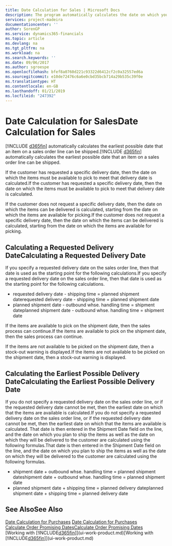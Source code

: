 ```yaml
---
title: Date Calculation for Sales | Microsoft Docs
description: The program automatically calculates the date on which you must order an item to have it in inventory on a certain date. This is the date on which you can expect items ordered on a particular date to be available for picking.
services: project-madeira
documentationcenter: ''
author: SorenGP
ms.service: dynamics365-financials
ms.topic: article
ms.devlang: na
ms.tgt_pltfrm: na
ms.workload: na
ms.search.keywords: ''
ms.date: 09/06/2017
ms.author: sgroespe
ms.openlocfilehash: bfef8a0760d221c93322d6412cf2c0a32557ed6a
ms.sourcegitcommit: e10de72476c6a6e0cbd35bcb714a29b535c39f0e
ms.translationtype: HT
ms.contentlocale: en-GB
ms.lasthandoff: 01/21/2019
ms.locfileid: "247392"
---
```

# <a name="date-calculation-for-sales"></a><span data-ttu-id="f8679-104">Date Calculation for Sales</span><span class="sxs-lookup"><span data-stu-id="f8679-104">Date Calculation for Sales</span></span>
<span data-ttu-id="f8679-105">[!INCLUDE [d365fin](includes/d365fin_md.md)] automatically calculates the earliest possible date that an item on a sales order line can be shipped.</span><span class="sxs-lookup"><span data-stu-id="f8679-105">[!INCLUDE [d365fin](includes/d365fin_md.md)] automatically calculates the earliest possible date that an item on a sales order line can be shipped.</span></span>

<span data-ttu-id="f8679-106">If the customer has requested a specific delivery date, then the date on which the items must be available to pick to meet that delivery date is calculated.</span><span class="sxs-lookup"><span data-stu-id="f8679-106">If the customer has requested a specific delivery date, then the date on which the items must be available to pick to meet that delivery date is calculated.</span></span>

<span data-ttu-id="f8679-107">If the customer does not request a specific delivery date, then the date on which the items can be delivered is calculated, starting from the date on which the items are available for picking.</span><span class="sxs-lookup"><span data-stu-id="f8679-107">If the customer does not request a specific delivery date, then the date on which the items can be delivered is calculated, starting from the date on which the items are available for picking.</span></span>

## <a name="calculating-a-requested-delivery-date"></a><span data-ttu-id="f8679-108">Calculating a Requested Delivery Date</span><span class="sxs-lookup"><span data-stu-id="f8679-108">Calculating a Requested Delivery Date</span></span>
<span data-ttu-id="f8679-109">If you specify a requested delivery date on the sales order line, then that date is used as the starting point for the following calculations.</span><span class="sxs-lookup"><span data-stu-id="f8679-109">If you specify a requested delivery date on the sales order line, then that date is used as the starting point for the following calculations.</span></span>

- <span data-ttu-id="f8679-110">requested delivery date - shipping time = planned shipment date</span><span class="sxs-lookup"><span data-stu-id="f8679-110">requested delivery date - shipping time = planned shipment date</span></span>
- <span data-ttu-id="f8679-111">planned shipment date - outbound whse. handling time = shipment date</span><span class="sxs-lookup"><span data-stu-id="f8679-111">planned shipment date - outbound whse. handling time = shipment date</span></span>

<span data-ttu-id="f8679-112">If the items are available to pick on the shipment date, then the sales process can continue.</span><span class="sxs-lookup"><span data-stu-id="f8679-112">If the items are available to pick on the shipment date, then the sales process can continue.</span></span>

<span data-ttu-id="f8679-113">If the items are not available to be picked on the shipment date, then a stock-out warning is displayed.</span><span class="sxs-lookup"><span data-stu-id="f8679-113">If the items are not available to be picked on the shipment date, then a stock-out warning is displayed.</span></span>

## <a name="calculating-the-earliest-possible-delivery-date"></a><span data-ttu-id="f8679-114">Calculating the Earliest Possible Delivery Date</span><span class="sxs-lookup"><span data-stu-id="f8679-114">Calculating the Earliest Possible Delivery Date</span></span>
<span data-ttu-id="f8679-115">If you do not specify a requested delivery date on the sales order line, or if the requested delivery date cannot be met, then the earliest date on which that the items are available is calculated.</span><span class="sxs-lookup"><span data-stu-id="f8679-115">If you do not specify a requested delivery date on the sales order line, or if the requested delivery date cannot be met, then the earliest date on which that the items are available is calculated.</span></span> <span data-ttu-id="f8679-116">That date is then entered in the Shipment Date field on the line, and the date on which you plan to ship the items as well as the date on which they will be delivered to the customer are calculated using the following formulas.</span><span class="sxs-lookup"><span data-stu-id="f8679-116">That date is then entered in the Shipment Date field on the line, and the date on which you plan to ship the items as well as the date on which they will be delivered to the customer are calculated using the following formulas.</span></span>

- <span data-ttu-id="f8679-117">shipment date + outbound whse. handling time = planned shipment date</span><span class="sxs-lookup"><span data-stu-id="f8679-117">shipment date + outbound whse. handling time = planned shipment date</span></span>
- <span data-ttu-id="f8679-118">planned shipment date + shipping time = planned delivery date</span><span class="sxs-lookup"><span data-stu-id="f8679-118">planned shipment date + shipping time = planned delivery date</span></span>


## <a name="see-also"></a><span data-ttu-id="f8679-119">See Also</span><span class="sxs-lookup"><span data-stu-id="f8679-119">See Also</span></span>  
 <span data-ttu-id="f8679-120">[Date Calculation for Purchases](purchasing-date-calculation-for-purchases.md) </span><span class="sxs-lookup"><span data-stu-id="f8679-120">[Date Calculation for Purchases](purchasing-date-calculation-for-purchases.md) </span></span>  
 [<span data-ttu-id="f8679-121">Calculate Order Promising Dates</span><span class="sxs-lookup"><span data-stu-id="f8679-121">Calculate Order Promising Dates</span></span>](sales-how-to-calculate-order-promising-dates.md)  
 <span data-ttu-id="f8679-122">[Working with [!INCLUDE[d365fin](includes/d365fin_md.md)]](ui-work-product.md)</span><span class="sxs-lookup"><span data-stu-id="f8679-122">[Working with [!INCLUDE[d365fin](includes/d365fin_md.md)]](ui-work-product.md)</span></span>
